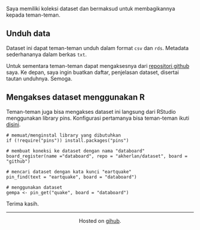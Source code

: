 Saya memiliki koleksi dataset dan bermaksud untuk membagikannya kepada teman-teman.

## Unduh data

Dataset ini dapat teman-teman unduh dalam format `csv` dan `rds`. Metadata sederhananya dalam berkas `txt`.

Untuk sementara teman-teman dapat mengaksesnya dari [repositori github](https://github.com/akherlan/dataset) saya. Ke depan, saya ingin buatkan daftar, penjelasan dataset, disertai tautan unduhnya. Semoga.

## Mengakses dataset menggunakan R

Teman-teman juga bisa mengakses dataset ini langsung dari RStudio menggunakan library pins. Konfigurasi pertamanya bisa teman-teman ikuti [disini](http://pins.rstudio.com/articles/boards-github.html).

```{r}
# memuat/menginstal library yang dibutuhkan
if (!require("pins")) install.packages("pins")

# membuat koneksi ke dataset dengan nama "databoard"
board_register(name ="databoard", repo = "akherlan/dataset", board = "github")

# mencari dataset dengan kata kunci "eartquake"
pin_find(text = "eartquake", board = "databoard")

# menggunakan dataset
gempa <- pin_get("quake", board = "databoard")
```
Terima kasih.

-----

<center>Hosted on <a href='https://github.com/akherlan/dataset'>gihub</a>.</center>
